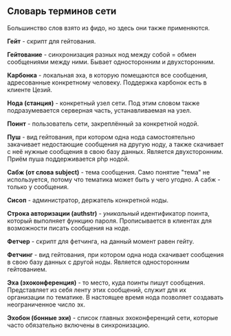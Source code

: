 ## Словарь терминов сети

Большинство слов взято из фидо, но здесь они также применяются.

**Гейт** - скрипт для гейтования.

**Гейтование** - синхронизация разных нод между собой = обмен сообщениями между ними. Бывает односторонним и двухсторонним.

**Карбонка** - локальная эха, в которую помещаются все сообщения, адресованные конкретному человеку. Поддержка карбонок есть в клиенте Цезий.

**Нода (станция)** - конкретный узел сети. Под этим словом также подразумевается серверная часть, устанавливаемая на узел.

**Поинт** - пользователь сети, закреплённый за конкретной нодой.

**Пуш** - вид гейтования, при котором одна нода самостоятельно закачивает недостающие сообщения на другую ноду, а также скачивает с неё нужные сообщения в свою базу данных. Является двухсторонним. Приём пуша поддерживается php нодой.

**Сабж (от слова subject)** - тема сообщения. Само понятие "тема" не используется, потому что тематика может быть у чего угодно. А сабж - только у сообщения.

**Сисоп** - администратор, держатель конкретной ноды.

**Строка авторизации (authstr)** - *уникальный* идентификатор поинта, который выполняет функцию пароля. Прописывается в клиентах для возможности писать сообщения на ноде.

**Фетчер** - скрипт для фетчинга, на данный момент равен гейту.

**Фетчинг** - вид гейтования, при котором одна нода скачивает сообщения в свою базу данных с другой ноды. Является односторонним гейтованием.

**Эха (эхоконференция)** - то место, куда поинты пишут сообщения. Представляет из себя ленту этих сообщений, служит для их организации по тематике. В настоящее время нода позволяет создавать неограниченное число эх.

**Эхобон (бонные эхи)** - список главных эхоконференций сети, которые часто обязательно включены в синхронизацию.
